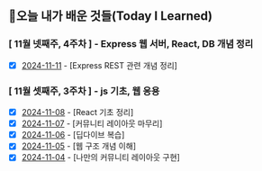 ## 🚀오늘 내가 배운 것들(Today I Learned)

### [ 11월 넷째주, 4주차 ] - Express 웹 서버, React, DB 개념 정리

- [x] [2024-11-11](https://github.com/100-hours-a-week/jack-til/blob/main/November/2024-11-11.md) - [Express REST 관련 개념 정리]

### [ 11월 셋째주, 3주차 ] - js 기초, 웹 응용

- [x] [2024-11-08](https://github.com/100-hours-a-week/jack-til/blob/main/November/2024-11-08.md) - [React 기초 정리]
- [x] [2024-11-07](https://github.com/100-hours-a-week/jack-til/blob/main/November/2024-11-07.md) - [커뮤니티 레이아웃 마무리]
- [x] [2024-11-06](https://github.com/100-hours-a-week/jack-til/blob/main/November/2024-11-06.md) - [딥다이브 복습]
- [x] [2024-11-05](https://github.com/100-hours-a-week/jack-til/blob/main/November/2024-11-05.md) - [웹 구조 개념 이해]
- [x] [2024-11-04](https://github.com/100-hours-a-week/jack-til/blob/main/November/2024-11-04.md) - [나만의 커뮤니티 레이아웃 구현]
